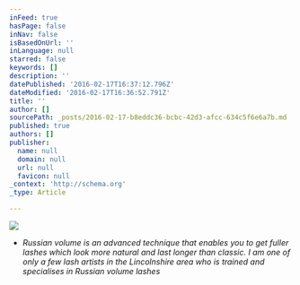 ```yaml
---
inFeed: true
hasPage: false
inNav: false
isBasedOnUrl: ''
inLanguage: null
starred: false
keywords: []
description: ''
datePublished: '2016-02-17T16:37:12.796Z'
dateModified: '2016-02-17T16:36:52.791Z'
title: ''
author: []
sourcePath: _posts/2016-02-17-b8eddc36-bcbc-42d3-afcc-634c5f6e6a7b.md
published: true
authors: []
publisher:
  name: null
  domain: null
  url: null
  favicon: null
_context: 'http://schema.org'
_type: Article

---
```

![](https://s3-us-west-2.amazonaws.com/the-grid-img/p/7c35f640c90e134e0eb5a2866d32d2942bbac98b.jpg)

* _Russian volume is an advanced technique that enables you to get fuller lashes which look more natural and last longer than classic. I am one of only a few lash artists in the Lincolnshire area who is trained and specialises in Russian volume lashes_